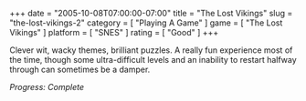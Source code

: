 +++
date = "2005-10-08T07:00:00-07:00"
title = "The Lost Vikings"
slug = "the-lost-vikings-2"
category = [ "Playing A Game" ]
game = [ "The Lost Vikings" ]
platform = [ "SNES" ]
rating = [ "Good" ]
+++

Clever wit, wacky themes, brilliant puzzles.  A really fun experience most of the time, though some ultra-difficult levels and an inability to restart halfway through can sometimes be a damper.

<i>Progress: Complete</i>